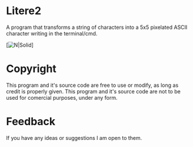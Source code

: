 # Litere2
A program that transforms a string of characters into a 5x5 pixelated ASCII character writing in the terminal/cmd.

[![N|Solid](https://imgur.com/a/og6H2Sd)]

# Copyright
This program and it's source code are free to use or modify, as long as credit is properly given.
This program and it's source code are not to be used for comercial purposes, under any form.

# Feedback
If you have any ideas or suggestions I am open to them.

